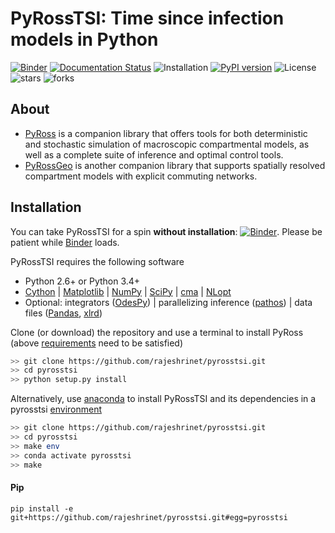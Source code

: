 # PyRossTSI: Time since infection models in Python  

[![Binder](https://mybinder.org/badge.svg)](https://mybinder.org/v2/gh/rajeshrinet/pyrosstsi/master?filepath=examples) 
[![Documentation Status](https://readthedocs.org/projects/pyrosstsi/badge/?version=latest)](https://pyrosstsi.readthedocs.io/en/latest/?badge=latest)
![Installation](https://github.com/rajeshrinet/pyrosstsi/workflows/Installation/badge.svg) 
[![PyPI version](https://badge.fury.io/py/pyrosstsi.svg)](https://badge.fury.io/py/pyross)
![License](https://img.shields.io/github/license/rajeshrinet/pyrosstsi) 
![stars](https://img.shields.io/github/stars/rajeshrinet/pyrosstsi) 
![forks](https://img.shields.io/github/forks/rajeshrinet/pyrosstsi) 




## About


* [PyRoss](https://github.com/rajeshrinet/pyross) is a companion library that offers tools for both deterministic and stochastic simulation of macroscopic compartmental models, as well as a complete
suite of inference and optimal control tools.
* [PyRossGeo](https://github.com/lukastk/PyRossGeo) is another companion library that supports spatially resolved compartment models with explicit commuting networks.


## Installation
You can take PyRossTSI for a spin **without installation**: [![Binder](https://mybinder.org/badge.svg)](https://mybinder.org/v2/gh/rajeshrinet/pyrosstsi/master?filepath=examples). Please be patient while [Binder](https://mybinder.org/v2/gh/rajeshrinet/pyrosstsi/master?filepath=examples) loads.

PyRossTSI requires the following software

- Python 2.6+ or Python 3.4+
- [Cython](http://docs.cython.org/en/latest/index.html) |  [Matplotlib](https://matplotlib.org) | [NumPy](http://www.numpy.org) |   [SciPy](https://www.scipy.org/)  | [cma](https://github.com/CMA-ES/pycma) |  [NLopt](https://anaconda.org/conda-forge/nlopt)
- Optional:  integrators ([OdesPy](https://github.com/rajeshrinet/odespy)) |  parallelizing inference ([pathos](https://anaconda.org/conda-forge/pathos)) |  data files ([Pandas](https://pandas.pydata.org/), [xlrd](https://xlrd.readthedocs.io/en/latest/))


Clone (or download) the repository and use a terminal to install PyRoss (above [requirements](https://github.com/rajeshrinet/pyrosstsi/blob/master/requirements.txt) need to be satisfied)
```bash
>> git clone https://github.com/rajeshrinet/pyrosstsi.git
>> cd pyrosstsi
>> python setup.py install
```


Alternatively, use [anaconda](https://docs.conda.io/projects/continuumio-conda/en/latest/user-guide/install/macos.html) to install PyRossTSI and its dependencies in a pyrosstsi [environment](https://github.com/rajeshrinet/pyrosstsi/blob/master/environment.yml)
```bash
>> git clone https://github.com/rajeshrinet/pyrosstsi.git
>> cd pyrosstsi
>> make env
>> conda activate pyrosstsi
>> make
```
#### Pip

```
pip install -e git+https://github.com/rajeshrinet/pyrosstsi.git#egg=pyrosstsi
```
